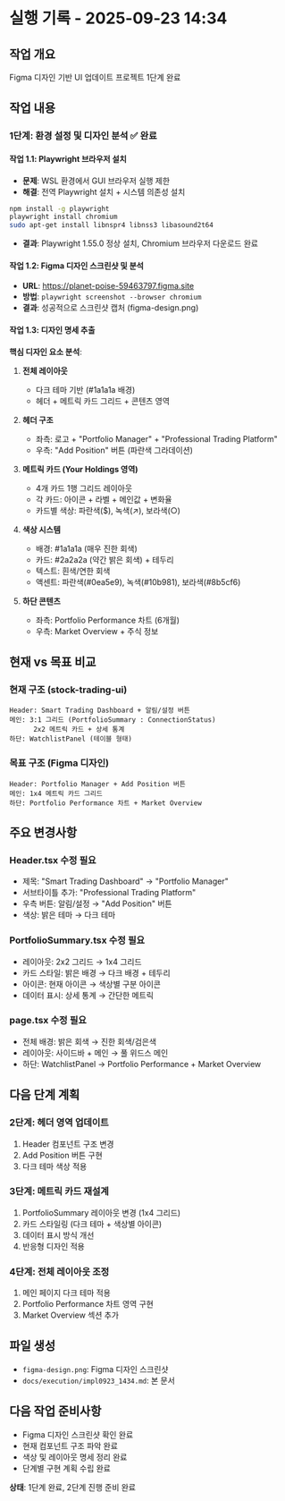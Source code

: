 # 실행 기록 - 2025-09-23 14:34

## 작업 개요
Figma 디자인 기반 UI 업데이트 프로젝트 1단계 완료

## 작업 내용

### 1단계: 환경 설정 및 디자인 분석 ✅ 완료

#### 작업 1.1: Playwright 브라우저 설치
- **문제**: WSL 환경에서 GUI 브라우저 실행 제한
- **해결**: 전역 Playwright 설치 + 시스템 의존성 설치
```bash
npm install -g playwright
playwright install chromium
sudo apt-get install libnspr4 libnss3 libasound2t64
```
- **결과**: Playwright 1.55.0 정상 설치, Chromium 브라우저 다운로드 완료

#### 작업 1.2: Figma 디자인 스크린샷 및 분석
- **URL**: https://planet-poise-59463797.figma.site
- **방법**: `playwright screenshot --browser chromium`
- **결과**: 성공적으로 스크린샷 캡처 (figma-design.png)

#### 작업 1.3: 디자인 명세 추출
**핵심 디자인 요소 분석**:

1. **전체 레이아웃**
   - 다크 테마 기반 (#1a1a1a 배경)
   - 헤더 + 메트릭 카드 그리드 + 콘텐츠 영역

2. **헤더 구조**
   - 좌측: 로고 + "Portfolio Manager" + "Professional Trading Platform"
   - 우측: "Add Position" 버튼 (파란색 그라데이션)

3. **메트릭 카드 (Your Holdings 영역)**
   - 4개 카드 1행 그리드 레이아웃
   - 각 카드: 아이콘 + 라벨 + 메인값 + 변화율
   - 카드별 색상: 파란색($), 녹색(↗), 보라색(○)

4. **색상 시스템**
   - 배경: #1a1a1a (매우 진한 회색)
   - 카드: #2a2a2a (약간 밝은 회색) + 테두리
   - 텍스트: 흰색/연한 회색
   - 액센트: 파란색(#0ea5e9), 녹색(#10b981), 보라색(#8b5cf6)

5. **하단 콘텐츠**
   - 좌측: Portfolio Performance 차트 (6개월)
   - 우측: Market Overview + 주식 정보

## 현재 vs 목표 비교

### 현재 구조 (stock-trading-ui)
```
Header: Smart Trading Dashboard + 알림/설정 버튼
메인: 3:1 그리드 (PortfolioSummary : ConnectionStatus)
      2x2 메트릭 카드 + 상세 통계
하단: WatchlistPanel (테이블 형태)
```

### 목표 구조 (Figma 디자인)
```
Header: Portfolio Manager + Add Position 버튼
메인: 1x4 메트릭 카드 그리드
하단: Portfolio Performance 차트 + Market Overview
```

## 주요 변경사항

### Header.tsx 수정 필요
- 제목: "Smart Trading Dashboard" → "Portfolio Manager"
- 서브타이틀 추가: "Professional Trading Platform"
- 우측 버튼: 알림/설정 → "Add Position" 버튼
- 색상: 밝은 테마 → 다크 테마

### PortfolioSummary.tsx 수정 필요
- 레이아웃: 2x2 그리드 → 1x4 그리드
- 카드 스타일: 밝은 배경 → 다크 배경 + 테두리
- 아이콘: 현재 아이콘 → 색상별 구분 아이콘
- 데이터 표시: 상세 통계 → 간단한 메트릭

### page.tsx 수정 필요
- 전체 배경: 밝은 회색 → 진한 회색/검은색
- 레이아웃: 사이드바 + 메인 → 풀 위드스 메인
- 하단: WatchlistPanel → Portfolio Performance + Market Overview

## 다음 단계 계획

### 2단계: 헤더 영역 업데이트
1. Header 컴포넌트 구조 변경
2. Add Position 버튼 구현
3. 다크 테마 색상 적용

### 3단계: 메트릭 카드 재설계
1. PortfolioSummary 레이아웃 변경 (1x4 그리드)
2. 카드 스타일링 (다크 테마 + 색상별 아이콘)
3. 데이터 표시 방식 개선
4. 반응형 디자인 적용

### 4단계: 전체 레이아웃 조정
1. 메인 페이지 다크 테마 적용
2. Portfolio Performance 차트 영역 구현
3. Market Overview 섹션 추가



## 파일 생성
- `figma-design.png`: Figma 디자인 스크린샷
- `docs/execution/impl0923_1434.md`: 본 문서

## 다음 작업 준비사항
- Figma 디자인 스크린샷 확인 완료
- 현재 컴포넌트 구조 파악 완료
- 색상 및 레이아웃 명세 정리 완료
- 단계별 구현 계획 수립 완료

**상태**: 1단계 완료, 2단계 진행 준비 완료